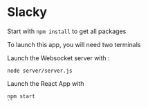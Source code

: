 # Slacky

Start with `npm install` to get all packages

To launch this app, you will need two terminals

Launch the Websocket server with :

```
node server/server.js
```

Launch the React App with

```
npm start
``
